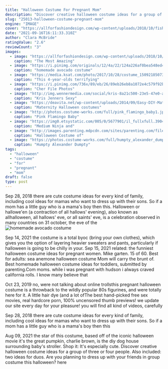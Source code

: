 ```yaml
---
title: "Halloween Costume For Pregnant Mom"
description: "Discover creative halloween costume ideas for a group of three or four people. Also included: two ideas for duos. Are you planning to dress up with your friends in group costume this halloween? here"
slug: "25013-halloween-costume-pregnant-mom"
engine: "IMAGE"
cover: "https://allforfashiondesign.com/wp-content/uploads/2018/10/fish-tank-pregnant-costume-600x900.jpg"
date: "2021-09-16T16:11:33.310Z"
author: "Clara McBride"
ratingValue: "2.6"
reviewCount: "3"
images:
  - image: "https://allforfashiondesign.com/wp-content/uploads/2018/10/fish-tank-pregnant-costume-600x900.jpg"
    caption: "The Most Amazing"
  - image: "https://i.pinimg.com/originals/12/4a/22/124a226af0bea548ed4edc3442bd18b1.jpg"
    caption: "homemade avocado costume"
  - image: "https://media.ksat.com/photo/2017/10/28/costume_1509218507305_10874750_ver1.0_1280_720.png"
    caption: "This 4-year-olds terrifying"
  - image: "https://i.pinimg.com/736x/89/eb/26/89eb26eb8a1072e4c579f92b1dc15042---file.jpg"
    caption: "Cher File Photos"
  - image: "http://img.wennermedia.com/social/kris-8a21c500-23e5-47e0-a702-a200f57ed5af.jpg"
    caption: "Kris Jenners Sexy"
  - image: "https://deavita.net/wp-content/uploads/2014/09/Easy-DIY-Maternity-Halloween-costumes-Little-red-riding-hood.jpg"
    caption: "Maternity Halloween costumes"
  - image: "http://photos.costume-works.com/full/pink_flamingo_baby1.jpg"
    caption: "Pink Flamingo Baby"
  - image: "https://img0.etsystatic.com/005/0/5677901/il_fullxfull.390410644_jhsq.jpg"
    caption: "Medium Ninja and"
  - image: "http://images.parenting.mdpcdn.com/sites/parenting.com/files/styles/facebook_og_image/public/2-Hcostume09_7_BackHoe_P_386169.jpg?itok=zBp6yhrO"
    caption: "Halloween Costume of"
  - image: "https://photos.costume-works.com/full/humpty_alexander_dumpty_golden_egg1.jpg"
    caption: "Humpty Alexander Dumpty"
tags:
  - "halloween"
  - "costume"
  - "for"
  - "pregnant"
  - "mom"
draft: false
type: post
---
```


Sep 28, 2018 there are cute costume ideas for every kind of family, including cool ideas for mamas who want to dress up with their sons. So if a mom has a little guy who is a mama's boy then this. Halloween or hallowe'en (a contraction of all hallows' evening), also known as allhalloween, all hallows' eve, or all saints' eve, is a celebration observed in many countries on 31 october, the eve of the
![homemade avocado costume](https://i.pinimg.com/originals/12/4a/22/124a226af0bea548ed4edc3442bd18b1.jpg "homemade avocado costume")

Sep 14, 2021 the costume is a total byoc (bring your own clothes), which gives you the option of layering heavier sweaters and pants, particularly if halloween is going to be chilly in your. Sep 15, 2021 related: the funniest halloween costume ideas for pregnant women. Mike garten. 15 of 60. Best for adults: sea anemone halloween costume  Mom will carry the brunt of. Best homemade halloween costume ideas for toddlers, submitted by parenting.Com moms. while i was pregnant with hudson i always craved california rolls. I know many believe that
<!--inArticleAds-->

<!--galleryOne-->

Oct 23, 2019 no, were not talking about online trollsthis pregnant halloween costume is a throwback to the wildly popular 80s figurines, and were totally here for it. A little hair dye (and a lot ofThe best hand-picked free sex movies, real hardcore porn, 100% uncensored thumb previews! we update our site every day for your pleasure! you will find all kind of videos, carefully
<!--inArticleAds-->

<!--galleryTwo-->

Sep 28, 2018 there are cute costume ideas for every kind of family, including cool ideas for mamas who want to dress up with their sons. So if a mom has a little guy who is a mama's boy then this
<!--galleryThree-->

Aug 09, 2021 the star of this costume, based off of the iconic halloween movie it's the great pumpkin, charlie brown, is the diy dog house surrounding baby's stroller. Shop it:  It's especially cute. Discover creative halloween costume ideas for a group of three or four people. Also included: two ideas for duos. Are you planning to dress up with your friends in group costume this halloween? here